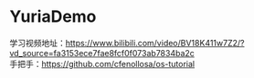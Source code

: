 # YuriaDemo
学习视频地址：https://www.bilibili.com/video/BV18K411w7Z2/?vd_source=fa3153ece7fae8fcf0f073ab7834ba2c  
手把手：https://github.com/cfenollosa/os-tutorial
